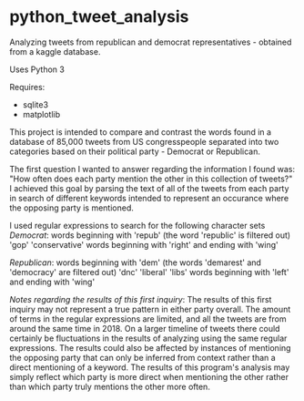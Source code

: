 # python_tweet_analysis
Analyzing tweets from republican and democrat representatives - obtained from a kaggle database.

Uses Python 3

Requires:
  - sqlite3
  - matplotlib


This project is intended to compare and contrast the words found in a database of 85,000 tweets from US congresspeople separated into two categories based on their political party - Democrat or Republican.

The first question I wanted to answer regarding the information I found was:  "How often does each party mention the other in this collection of tweets?"  I achieved this goal by parsing the text of all of the tweets from each party in search of different keywords intended to represent an occurance where the opposing party is mentioned.

I used regular expressions to search for the following character sets
*Democrat*:
    words beginning with 'repub' (the word 'republic' is filtered out)
    'gop'
    'conservative'
    words beginning with 'right' and ending with 'wing'
    
*Republican*:
    words beginning with 'dem' (the words 'demarest' and 'democracy' are filtered out)
    'dnc'
    'liberal'
    'libs'
    words beginning with 'left' and ending with 'wing'

*Notes regarding the results of this first inquiry*:
The results of this first inquiry may not represent a true pattern in either party overall.  The amount of terms in the regular expressions are limited, and all the tweets are from around the same time in 2018.  On a larger timeline of tweets there could certainly be fluctuations in the results of analyzing using the same regular expressions.  The results could also be affected by instances of mentioning the opposing party that can only be inferred from context rather than a direct mentioning of a keyword.  The results of this program's analysis may simply reflect which party is more direct when mentioning the other rather than which party truly mentions the other more often.
